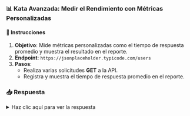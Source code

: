 ### **📊 Kata Avanzada: Medir el Rendimiento con Métricas Personalizadas**

#### 📑 Instrucciones

1. **Objetivo**: Mide métricas personalizadas como el tiempo de respuesta promedio y muestra el resultado en el reporte.
2. **Endpoint**: `https://jsonplaceholder.typicode.com/users`
3. **Pasos**:
   - Realiza varias solicitudes **GET** a la API.
   - Registra y muestra el tiempo de respuesta promedio en el reporte.

### 📥 Respuesta

<details>
  <summary>Haz clic aquí para ver la respuesta</summary>

```javascript
import { check } from 'k6';
import http from 'k6/http';
import { Trend, Rate } from 'k6/metrics';

// Define custom metrics
let responseTimeTrend = new Trend('response_time');
let successRate = new Rate('success_rate');

export default function () {
    let res = http.get('https://jsonplaceholder.typicode.com/users');
    
    // Track response time with Trend
    responseTimeTrend.add(res.timings.duration);
    
    // Check if the response is 200 and track success rate
    let success = check(res, {
        'status is 200': (r) => r.status === 200,
    });
    successRate.add(success);
}

```

</details>
